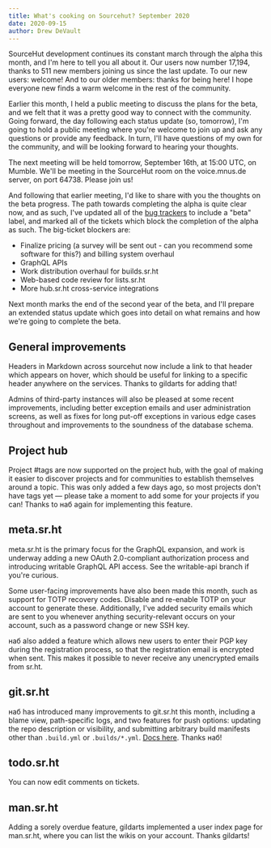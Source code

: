 ```yaml
---
title: What's cooking on Sourcehut? September 2020
date: 2020-09-15
author: Drew DeVault
---
```


SourceHut development continues its constant march through the alpha this month,
and I'm here to tell you all about it. Our users now number 17,194, thanks to
511 new members joining us since the last update. To our new users: welcome! And
to our older members: thanks for being here! I hope everyone new finds a warm
welcome in the rest of the community.

Earlier this month, I held a public meeting to discuss the plans for the beta,
and we felt that it was a pretty good way to connect with the community. Going
forward, the day following each status update (so, tomorrow), I'm going to hold
a public meeting where you're welcome to join up and ask any questions or
provide any feedback. In turn, I'll have questions of my own for the community,
and will be looking forward to hearing your thoughts.

The next meeting will be held tomorrow, September 16th, at 15:00 UTC, on Mumble.
We'll be meeting in the SourceHut room on the voice.mnus.de server, on port
64738. Please join us!

And following that earlier meeting, I'd like to share with you the thoughts on
the beta progress. The path towards completing the alpha is quite clear now, and
as such, I've updated all of the [bug trackers][0] to include a "beta" label,
and marked all of the tickets which block the completion of the alpha as such.
The big-ticket blockers are:

[0]: https://todo.sr.ht/trackers/~sircmpwn?search=sr.ht

- Finalize pricing (a survey will be sent out - can you recommend some software
  for this?) and billing system overhaul
- GraphQL APIs
- Work distribution overhaul for builds.sr.ht
- Web-based code review for lists.sr.ht
- More hub.sr.ht cross-service integrations

Next month marks the end of the second year of the beta, and I'll prepare an
extended status update which goes into detail on what remains and how we're
going to complete the beta.

## General improvements

Headers in Markdown across sourcehut now include a link to that header which
appears on hover, which should be useful for linking to a specific header
anywhere on the services. Thanks to gildarts for adding that!

Admins of third-party instances will also be pleased at some recent
improvements, including better exception emails and user administration screens,
as well as fixes for long put-off exceptions in various edge cases throughout
and improvements to the soundness of the database schema.

## Project hub

Project #tags are now supported on the project hub, with the goal of making it
easier to discover projects and for communities to establish themselves around a
topic. This was only added a few days ago, so most projects don't have tags yet
&mdash; please take a moment to add some for your projects if you can! Thanks to 
наб again for implementing this feature.

## meta.sr.ht

meta.sr.ht is the primary focus for the GraphQL expansion, and work is underway
adding a new OAuth 2.0-compliant authorization process and introducing writable
GraphQL API access. See the writable-api branch if you're curious.

Some user-facing improvements have also been made this month, such as support
for TOTP recovery codes. Disable and re-enable TOTP on your account to generate
these. Additionally, I've added security emails which are sent to you whenever
anything security-relevant occurs on your account, such as a password change or
new SSH key.

наб also added a feature which allows new users to enter their PGP key during
the registration process, so that the registration email is encrypted when sent.
This makes it possible to never receive any unencrypted emails from sr.ht.

## git.sr.ht

наб has introduced many improvements to git.sr.ht this month, including a blame
view, path-specific logs, and two features for push options: updating the repo
description or visibility, and submitting arbitrary build manifests other than
`.build.yml` or `.builds/*.yml`. [Docs here][1]. Thanks наб!

[1]: https://man.sr.ht/git.sr.ht/#push-options

## todo.sr.ht

You can now edit comments on tickets.

## man.sr.ht

Adding a sorely overdue feature, gildarts implemented a user index page for
man.sr.ht, where you can list the wikis on your account. Thanks gildarts!

